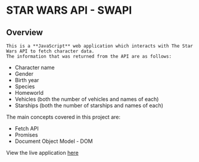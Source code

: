 # STAR WARS API \- SWAPI

## Overview
```
This is a **JavaScript** web application which interacts with The Star Wars API to fetch character data.
The information that was returned from the API are as follows:
```
- Character name
- Gender
- Birth year
- Species
- Homeworld
- Vehicles \(both the number of vehicles and names of each\)
- Starships \(both the number of starships and names of each\)

The main concepts covered in this project are:
- Fetch API
- Promises
- Document Object Model \- DOM

View the live application [here](https://swapi-js.netlify.app/)